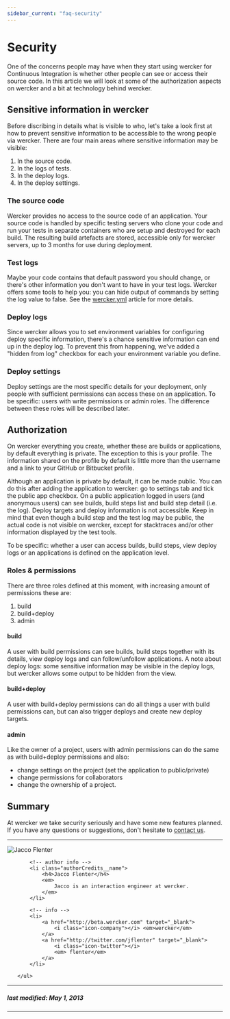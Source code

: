 ```yaml
---
sidebar_current: "faq-security"
---
```


# Security

One of the concerns people may have when they start using wercker for Continuous Integration is whether other people can see or access their source code. In this article we will look at some of the authorization aspects on wercker and a bit at technology behind wercker.

## Sensitive information in wercker
Before discribing in details what is visible to who, let's take a look first at how to prevent sensitive information to be accessible to the wrong people via wercker. There are four main areas where sensitive information may be visible:

1. In the source code.
2. In the logs of tests.
3. In the deploy logs.
4. In the deploy settings.

### The source code

Wercker provides no access to the source code of an application. Your source code is handled by specific testing servers who clone your code and run your tests in separate containers who are setup and destroyed for each build. The resulting build artefacts are stored, accessible only for wercker servers, up to 3 months for use during deployment.

### Test logs

Maybe your code contains that default password you should change, or there's other information you don't want to have in your test logs. Wercker offers some tools to help you: you can hide output of commands by setting the log value to false. See the [wercker.yml](/articles/werckeryml/) article for more details.

### Deploy logs

Since wercker allows you to set environment variables for configuring deploy specific information, there's a chance sensitive information can end up in the deploy log. To prevent this from happening, we've added a "hidden from log" checkbox for each your environment variable you define.

### Deploy settings

Deploy settings are the most specific details for your deployment, only people with sufficient permissions can access these on an application. To be specific: users with write permissions or admin roles. The difference between these roles will be described later.

## Authorization

On wercker everything you create, whether these are builds or applications, by default everything is private. The exception to this is your profile. The information shared on the profile by default is little more than the username and a link to your GitHub or Bitbucket profile.

Although an application is private by default, it can be made public. You can do this after adding the application to wercker: go to settings tab and tick the public app checkbox. On a public application logged in users (and anonymous users) can see builds, build steps list and build step detail (i.e. the log). Deploy targets and deploy information is not accessible. Keep in mind that even though a build step and the test log may be public, the actual code is not visible on wercker, except for stacktraces and/or other information displayed by the test tools.

To be specific: whether a user can access builds, build steps, view deploy logs or an applications is defined on the application level.


### Roles & permissions

There are three roles defined at this moment, with increasing amount of permissions these are:

1. build
2. build+deploy
3. admin

#### build

A user with build permissions can see builds, build steps together with its details, view deploy logs and can follow/unfollow applications. A note about deploy logs: some sensitive information may be visible in the deploy logs, but wercker allows some output to be hidden from the view.


#### build+deploy

A user with build+deploy permissions can do all things a user with build permissions can, but can also trigger deploys and create new deploy targets.

#### admin

Like the owner of a project, users with admin permissions can do the same as with build+deploy permissions and also:

* change settings on the project (set the application to public/private)
* change permissions for collaborators
* change the ownership of a project.

## Summary

At wercker we take security seriously and have some new features planned. If you have any questions or suggestions, don't hesitate to <a href="mailto:pleasemailus@wercker.com">contact us</a>.

-------

<div class="authorCredits">
    <span class="profile-picture">
        <img src="https://secure.gravatar.com/avatar/7d9ef3d3f6911e6e4f9c51f6d99c48f8?d=identicon&s=192" alt="Jacco Flenter"/>
    </span>
    <ul class="authorCredits">

        <!-- author info -->
        <li class="authorCredits__name">
            <h4>Jacco Flenter</h4>
            <em>
                Jacco is an interaction engineer at wercker.
            </em>
        </li>

        <!-- info -->
        <li>
            <a href="http://beta.wercker.com" target="_blank">
                <i class="icon-company"></i> <em>wercker</em>
            </a>
            <a href="http://twitter.com/jflenter" target="_blank">
                <i class="icon-twitter"></i>
                <em> flenter</em>
            </a>
        </li>

    </ul>
</div>

-------
##### last modified: May 1, 2013
-------
